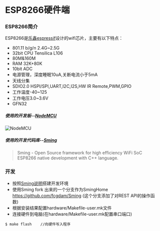 # ESP8266硬件端
### ESP8266简介

ESP8266是[乐鑫espressif](http://espressif.com/)设计的wifi芯片，主要有以下特点：

-  801.11 b/g/n 2.4G~2.5G
-  32bit CPU Tensilica L106
-  80M&160M
-  RAM 32K+80K
-  10bit ADC
-  电源管理，深度睡眠10uA,关断电流小于5mA
-  天线分集
-  SDIO2.0 HSPI/SPI,UART,I2C,I2S,HW IR Remote,PWM,GPIO
-  工作温度-40~125
-  工作电压3.0~3.6V
-  GFN32

##### 使用的开发板--[NodeMCU](http://www.nodemcu.com/)

![NodeMCU](https://raw.githubusercontent.com/nodemcu/nodemcu-devkit-v1.0/master/Documents/NodeMCU_DEVKIT_1.0.jpg)
##### 使用的开发代码库--[Sming](https://github.com/SmingHub/Sming)
>  Sming - Open Source framework for high efficiency WiFi SoC ESP8266 native development with C++ language.

### 开发
- 按照[Sming说明](https://github.com/SmingHub/Sming)搭建开发环境
- 使用Sming fork 出来的一个分支作为SmingHome https://github.com/fcgdam/Sming (这个分支添加了对REST API的操作函数)
- 根据安装结果配置hardware/Makefile-user.mk文件
- 连接硬件到电脑(在hardware/Makefile-user.mk配置串口端口)

```
$ make flash    //向硬件写入程序
```

